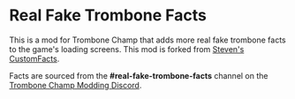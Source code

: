 # Real Fake Trombone Facts
This is a mod for Trombone Champ that adds more real fake trombone facts to the game's loading screens. This mod is forked from [Steven's CustomFacts](https://github.com/DeadlyKitten/CustomFacts).

Facts are sourced from the **#real-fake-trombone-facts** channel on the [Trombone Champ Modding Discord](https://discord.gg/d7XQJTxZ28).